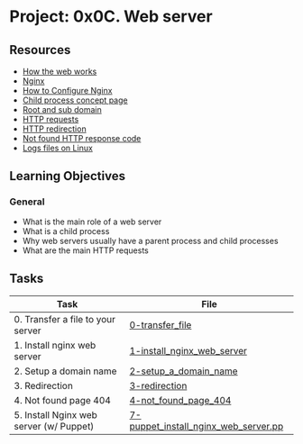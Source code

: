# Project: 0x0C. Web server

## Resources

* [How the web works](https://developer.mozilla.org/en-US/docs/Learn/Getting_started_with_the_web/How_the_Web_works)
* [Nginx](https://en.wikipedia.org/wiki/Nginx)
* [How to Configure Nginx](https://www.digitalocean.com/community/tutorials/how-to-set-up-nginx-server-blocks-virtual-hosts-on-ubuntu-16-04)
* [Child process concept page](https://intranet.alxswe.com/concepts/110)
* [Root and sub domain](https://landingi.com/help/domains-vs-subdomains/)
* [HTTP requests](https://www.tutorialspoint.com/http/http_methods.htm)
* [HTTP redirection](https://moz.com/learn/seo/redirection)
* [Not found HTTP response code](https://en.wikipedia.org/wiki/HTTP_404)
* [Logs files on Linux](https://www.cyberciti.biz/faq/ubuntu-linux-gnome-system-log-viewer/)


## Learning Objectives

### General

* What is the main role of a web server
* What is a child process
* Why web servers usually have a parent process and child processes
* What are the main HTTP requests


## Tasks

| Task                                    | File                                                                           |
|-----------------------------------------|--------------------------------------------------------------------------------|
| 0. Transfer a file to your server       | [0-transfer_file](./0-transfer_file)                                           |
| 1. Install nginx web server             | [1-install_nginx_web_server](./1-install_nginx_web_server)                     |
| 2. Setup a domain name                  | [2-setup_a_domain_name](./2-setup_a_domain_name)                               |
| 3. Redirection                          | [3-redirection](./3-redirection)                                               |
| 4. Not found page 404                   | [4-not_found_page_404](./4-not_found_page_404)                                 |
| 5. Install Nginx web server (w/ Puppet) | [7-puppet_install_nginx_web_server.pp](./7-puppet_install_nginx_web_server.pp) |
